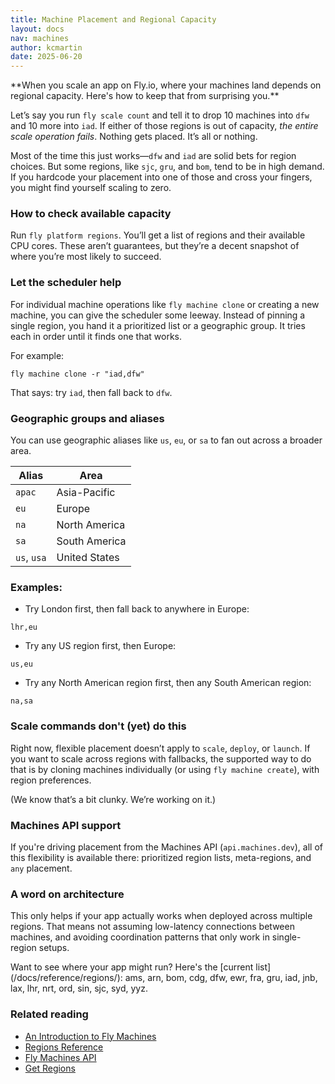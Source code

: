 ```yaml
---
title: Machine Placement and Regional Capacity
layout: docs
nav: machines
author: kcmartin
date: 2025-06-20
---
```


<div class="callout">
**When you scale an app on Fly.io, where your machines land depends on regional capacity. Here's how to keep that from surprising you.**
</div>

Let’s say you run `fly scale count` and tell it to drop 10 machines into `dfw` and 10 more into `iad`. If either of those regions is out of capacity, _the entire scale operation fails_. Nothing gets placed. It’s all or nothing.

Most of the time this just works—`dfw` and `iad` are solid bets for region choices. But some regions, like `sjc`, `gru`, and `bom`, tend to be in high demand. If you hardcode your placement into one of those and cross your fingers, you might find yourself scaling to zero.

### How to check available capacity

Run `fly platform regions`. You’ll get a list of regions and their available CPU cores. These aren’t guarantees, but they’re a decent snapshot of where you’re most likely to succeed.

### Let the scheduler help

For individual machine operations like `fly machine clone` or creating a new machine, you can give the scheduler some leeway. Instead of pinning a single region, you hand it a prioritized list or a geographic group. It tries each in order until it finds one that works.

For example:

```
fly machine clone -r "iad,dfw"
```

That says: try `iad`, then fall back to `dfw`.

### Geographic groups and aliases

You can use geographic aliases like `us`, `eu`, or `sa` to fan out across a broader area.

| Alias | Area|
|---------|------------------------|
| `apac` | Asia-Pacific |
| `eu` | Europe |
| `na` | North America |
| `sa` | South America |
| `us`, `usa` | United States |


### Examples:

- Try London first, then fall back to anywhere in Europe:

```
lhr,eu
```

- Try any US region first, then Europe:

```
us,eu
```

- Try any North American region first, then any South American region:

```
na,sa
```


### Scale commands don't (yet) do this

Right now, flexible placement doesn’t apply to `scale`, `deploy`, or `launch`. If you want to scale across regions with fallbacks, the supported way to do that is by cloning machines individually (or using `fly machine create`), with region preferences.

(We know that’s a bit clunky. We’re working on it.)

### Machines API support

If you're driving placement from the Machines API (`api.machines.dev`), all of this flexibility is available there: prioritized region lists, meta-regions, and `any` placement.

### A word on architecture

This only helps if your app actually works when deployed across multiple regions. That means not assuming low-latency connections between machines, and avoiding coordination patterns that only work in single-region setups.

<div class="callout">
Want to see where your app might run? 
Here's the [current list](/docs/reference/regions/): ams, arn, bom, cdg, dfw, ewr, fra, gru, iad, jnb, lax, lhr, nrt, ord, sin, sjc, syd, yyz.
</div>


### Related reading

- [An Introduction to Fly Machines](/docs/machines/overview/)
- [Regions Reference](/docs/reference/regions/)
- [Fly Machines API](/docs/machines/api/)
- [Get Regions](https://docs.machines.dev/#tag/platform/get/platform/regions)
